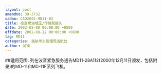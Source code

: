 ```yaml
---
layout: post
amendno: 39-3732
cadno: CAD2002-MD11-03
title: 检查燃油增压/传输泵接头
date: 2002-08-08 00:00:00 +0800
effdate: 2002-08-12 00:00:00 +0800
tag: MD11
categories: 民航华东管理局适航处
author: 吴镝
---
```


##适用范围:
列在波音紧急服务通告MD11-28A112(2000年12月11日颁发，包括附录)的MD-11和MD-11F系列飞机。

